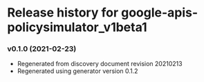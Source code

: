 # Release history for google-apis-policysimulator_v1beta1

### v0.1.0 (2021-02-23)

* Regenerated from discovery document revision 20210213
* Regenerated using generator version 0.1.2

